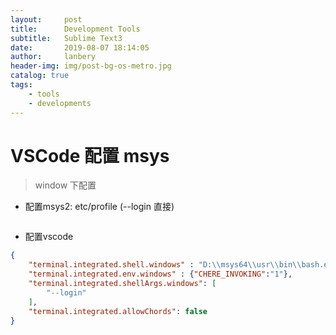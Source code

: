 ```yaml
---
layout:     post
title:      Development Tools
subtitle:   Sublime Text3
date:       2019-08-07 18:14:05
author:     lanbery
header-img: img/post-bg-os-metro.jpg
catalog: true
tags:
    - tools
    - developments
---
```


# VSCode 配置 msys
> window 下配置

  - 配置msys2: etc/profile (--login 直接) 

```bash

```

  - 配置vscode 

```json 
{
    "terminal.integrated.shell.windows" : "D:\\msys64\\usr\\bin\\bash.exe",
    "terminal.integrated.env.windows" : {"CHERE_INVOKING":"1"},
    "terminal.integrated.shellArgs.windows": [
        "--login"
    ],
    "terminal.integrated.allowChords": false
}
```

